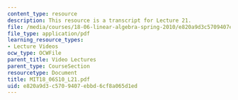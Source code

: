 ```yaml
---
content_type: resource
description: This resource is a transcript for Lecture 21.
file: /media/courses/18-06-linear-algebra-spring-2010/e820a9d3c5709407ebbd6cf8a065d1ed_MIT18_06S10_L21.pdf
file_type: application/pdf
learning_resource_types:
- Lecture Videos
ocw_type: OCWFile
parent_title: Video Lectures
parent_type: CourseSection
resourcetype: Document
title: MIT18_06S10_L21.pdf
uid: e820a9d3-c570-9407-ebbd-6cf8a065d1ed
---
```

